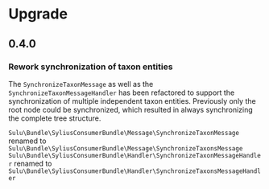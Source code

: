 # Upgrade

## 0.4.0

### Rework synchronization of taxon entities

The `SynchronizeTaxonMessage` as well as the `SynchronizeTaxonMessageHandler` has
been refactored to support the synchronization of multiple independent taxon
entities. Previously only the root node could be synchronized, which resulted
in always synchronizing the complete tree structure.

`Sulu\Bundle\SyliusConsumerBundle\Message\SynchronizeTaxonMessage` renamed to `Sulu\Bundle\SyliusConsumerBundle\Message\SynchronizeTaxonsMessage`
`Sulu\Bundle\SyliusConsumerBundle\Handler\SynchronizeTaxonMessageHandler` renamed to `Sulu\Bundle\SyliusConsumerBundle\Handler\SynchronizeTaxonsMessageHandler`
